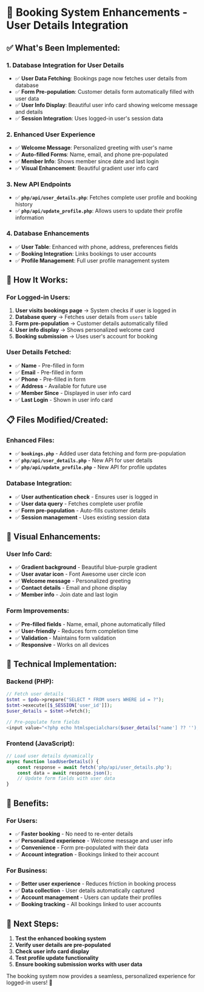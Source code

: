 # 🎯 Booking System Enhancements - User Details Integration

## ✅ **What's Been Implemented:**

### **1. Database Integration for User Details**
- ✅ **User Data Fetching**: Bookings page now fetches user details from database
- ✅ **Form Pre-population**: Customer details form automatically filled with user data
- ✅ **User Info Display**: Beautiful user info card showing welcome message and details
- ✅ **Session Integration**: Uses logged-in user's session data

### **2. Enhanced User Experience**
- ✅ **Welcome Message**: Personalized greeting with user's name
- ✅ **Auto-filled Forms**: Name, email, and phone pre-populated
- ✅ **Member Info**: Shows member since date and last login
- ✅ **Visual Enhancement**: Beautiful gradient user info card

### **3. New API Endpoints**
- ✅ **`php/api/user_details.php`**: Fetches complete user profile and booking history
- ✅ **`php/api/update_profile.php`**: Allows users to update their profile information

### **4. Database Enhancements**
- ✅ **User Table**: Enhanced with phone, address, preferences fields
- ✅ **Booking Integration**: Links bookings to user accounts
- ✅ **Profile Management**: Full user profile management system

## 🚀 **How It Works:**

### **For Logged-in Users:**
1. **User visits bookings page** → System checks if user is logged in
2. **Database query** → Fetches user details from `users` table
3. **Form pre-population** → Customer details automatically filled
4. **User info display** → Shows personalized welcome card
5. **Booking submission** → Uses user's account for booking

### **User Details Fetched:**
- ✅ **Name** - Pre-filled in form
- ✅ **Email** - Pre-filled in form  
- ✅ **Phone** - Pre-filled in form
- ✅ **Address** - Available for future use
- ✅ **Member Since** - Displayed in user info card
- ✅ **Last Login** - Shown in user info card

## 📋 **Files Modified/Created:**

### **Enhanced Files:**
- ✅ **`bookings.php`** - Added user data fetching and form pre-population
- ✅ **`php/api/user_details.php`** - New API for user details
- ✅ **`php/api/update_profile.php`** - New API for profile updates

### **Database Integration:**
- ✅ **User authentication check** - Ensures user is logged in
- ✅ **User data query** - Fetches complete user profile
- ✅ **Form pre-population** - Auto-fills customer details
- ✅ **Session management** - Uses existing session data

## 🎨 **Visual Enhancements:**

### **User Info Card:**
- ✅ **Gradient background** - Beautiful blue-purple gradient
- ✅ **User avatar icon** - Font Awesome user circle icon
- ✅ **Welcome message** - Personalized greeting
- ✅ **Contact details** - Email and phone display
- ✅ **Member info** - Join date and last login

### **Form Improvements:**
- ✅ **Pre-filled fields** - Name, email, phone automatically filled
- ✅ **User-friendly** - Reduces form completion time
- ✅ **Validation** - Maintains form validation
- ✅ **Responsive** - Works on all devices

## 🔧 **Technical Implementation:**

### **Backend (PHP):**
```php
// Fetch user details
$stmt = $pdo->prepare("SELECT * FROM users WHERE id = ?");
$stmt->execute([$_SESSION['user_id']]);
$user_details = $stmt->fetch();

// Pre-populate form fields
<input value="<?php echo htmlspecialchars($user_details['name'] ?? ''); ?>">
```

### **Frontend (JavaScript):**
```javascript
// Load user details dynamically
async function loadUserDetails() {
    const response = await fetch('php/api/user_details.php');
    const data = await response.json();
    // Update form fields with user data
}
```

## 🎯 **Benefits:**

### **For Users:**
- ✅ **Faster booking** - No need to re-enter details
- ✅ **Personalized experience** - Welcome message and user info
- ✅ **Convenience** - Form pre-populated with their data
- ✅ **Account integration** - Bookings linked to their account

### **For Business:**
- ✅ **Better user experience** - Reduces friction in booking process
- ✅ **Data collection** - User details automatically captured
- ✅ **Account management** - Users can update their profiles
- ✅ **Booking tracking** - All bookings linked to user accounts

## 🚀 **Next Steps:**

1. **Test the enhanced booking system**
2. **Verify user details are pre-populated**
3. **Check user info card display**
4. **Test profile update functionality**
5. **Ensure booking submission works with user data**

The booking system now provides a seamless, personalized experience for logged-in users! 🎉

